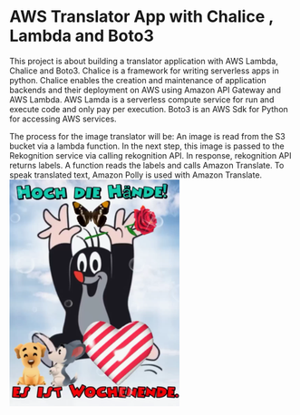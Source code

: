 # AWS Translator App with Chalice , Lambda and Boto3<br />

This project is about building a translator application with AWS Lambda, Chalice and Boto3. Chalice is a framework for writing serverless apps in python. Chalice enables the creation and maintenance of application backends and their deployment on AWS using Amazon API Gateway and AWS Lambda. AWS Lamda is a serverless compute service for run and execute code and only pay per execution. Boto3 is an AWS Sdk for Python for accessing AWS services.

The process for the image translator will be: An image is read from the S3 bucket via a lambda function. In the next step, this image is passed to the Rekognition service via calling rekognition API. In response, rekognition API returns labels. A function reads the labels and calls Amazon Translate. To speak translated text, Amazon Polly is used with Amazon Translate. 
<br>
<img src="german.png" class="center"  height="400"/>